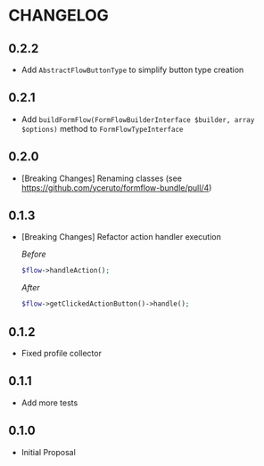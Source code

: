 CHANGELOG
=========

0.2.2
-----
 * Add `AbstractFlowButtonType` to simplify button type creation

0.2.1
-----
 * Add `buildFormFlow(FormFlowBuilderInterface $builder, array $options)` method to `FormFlowTypeInterface`

0.2.0
-----
 * [Breaking Changes] Renaming classes (see https://github.com/yceruto/formflow-bundle/pull/4)

0.1.3
-----
 * [Breaking Changes] Refactor action handler execution

   *Before*
   ```php
   $flow->handleAction();
   ```

   *After*
   ```php
   $flow->getClickedActionButton()->handle();
   ```

0.1.2
-----
 * Fixed profile collector

0.1.1
-----
 * Add more tests 

0.1.0
-----
 * Initial Proposal 
